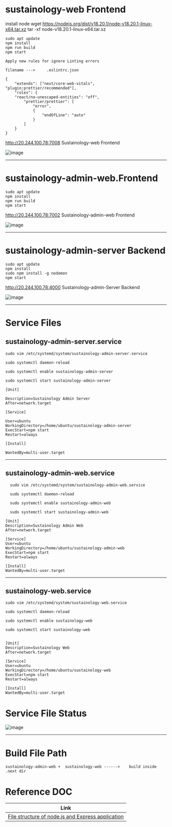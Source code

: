 # sustainology-web Frontend
install node 
wget https://nodejs.org/dist/v18.20.1/node-v18.20.1-linux-x64.tar.xz
tar -xf node-v18.20.1-linux-x64.tar.xz



    sudo apt update 
    npm install 
    npm run build
    npm start

`Apply new rules for ignore Linting errors`

    filename --->     .eslintrc.json 
    
    {
        "extends": ["next/core-web-vitals", "plugin:prettier/recommended"],
        "rules": { 
    	"react/no-unescaped-entities": "off",
            "prettier/prettier": [
                "error",
                {
                    "endOfLine": "auto"
                }
            ]
        }
    }

http://20.244.100.78:7008 Sustainology-web Frontend

![image](https://github.com/Parasharam-DevOps/snaatak-p7-repo/assets/132131379/f36d317b-2f04-41d0-b5c8-2c15f574d237)

----

# sustainology-admin-web.Frontend

    sudo apt update 
    npm install 
    npm run build
    npm start

http://20.244.100.78:7002 Sustainology-admin-web Frontend

![image](https://github.com/Parasharam-DevOps/snaatak-p7-repo/assets/132131379/d79b93b6-9e8c-419e-a9f7-e603e34cadae)

----

# sustainology-admin-server Backend

    sudo apt update 
    npm install 
    sudo npm install -g nodemon
    npm start 

http://20.244.100.78:4000 Sustainology-admin-Server Backend

![image](https://github.com/Parasharam-DevOps/snaatak-p7-repo/assets/132131379/bfd643bf-318d-4ce6-bb7e-7e12bb75d699)

----

# Service Files

## sustainology-admin-server.service

    
    sudo vim /etc/systemd/system/sustainology-admin-server.service
    
    sudo systemctl daemon-reload
    
    sudo systemctl enable sustainology-admin-server
        
    sudo systemctl start sustainology-admin-server

```shell
[Unit]

Description=Sustainology Admin Server
After=network.target

[Service]

User=ubuntu
WorkingDirectory=/home/ubuntu/sustainology-admin-server
ExecStart=npm start
Restart=always

[Install]

WantedBy=multi-user.target

```

---

## sustainology-admin-web.service

      sudo vim /etc/systemd/system/sustainology-admin-web.service
      
      sudo systemctl daemon-reload
      
      sudo systemctl enable sustainology-admin-web
      
      sudo systemctl start sustainology-admin-web

```shell
[Unit]
Description=Sustainology Admin Web
After=network.target

[Service]
User=ubuntu
WorkingDirectory=/home/ubuntu/sustainology-admin-web
ExecStart=npm start
Restart=always

[Install]
WantedBy=multi-user.target
```

---

## sustainology-web.service

    sudo vim /etc/systemd/system/sustainology-web.service
    
    sudo systemctl daemon-reload
    
    sudo systemctl enable sustainology-web
    
    sudo systemctl start sustainology-web

```shell

[Unit]
Description=Sustainology Web
After=network.target

[Service]
User=ubuntu
WorkingDirectory=/home/ubuntu/sustainology-web
ExecStart=npm start
Restart=always

[Install]
WantedBy=multi-user.target

```

# Service File Status

![image](https://github.com/Parasharam-DevOps/snaatak-p7-repo/assets/132131379/bc2d9a2c-2139-4739-9d97-37a29155742a)



---
# Build File Path

`sustainology-admin-web +  sustainology-web ------>    build inside .next dir`

# Reference DOC
|     Link   |
|------------|
|    [File structure of node.js and Express application](https://medium.com/@abhijeetgurle/file-structure-of-node-js-and-express-application-4d9fb66c8d68)     |








